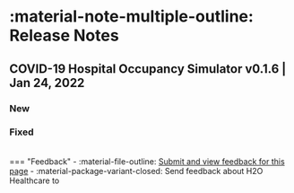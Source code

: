 # :material-note-multiple-outline: Release Notes


## COVID-19 Hospital Occupancy Simulator v0.1.6 | Jan 24, 2022


### New 

### Fixed 


<br>
=== "Feedback"
    - :material-file-outline: <a href="https://github.com/h2oai/h2o-health/issues/new?assignees=5675sp&labels=chos%2Fdocumentation&template=chos_documentation_feedback.md&title=%5BCHOS+DOCS%5D" target="_blank">Submit and view feedback for this page</a>
    - :material-package-variant-closed: Send feedback about H2O Healthcare to <niki.athanasiadou@h2o.ai>
